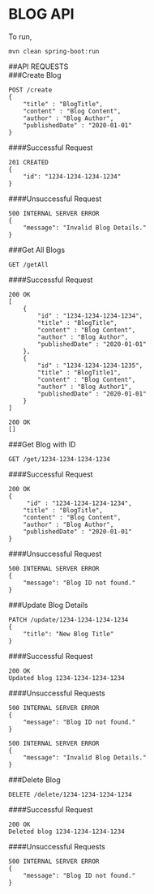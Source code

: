 # BLOG API
To run,
```aidl
mvn clean spring-boot:run
```

##API REQUESTS  
###Create Blog

```aidl
POST /create
{
    "title" : "BlogTitle",
    "content" : "Blog Content",
    "author" : "Blog Author",
    "publishedDate" : "2020-01-01"
}
```
####Successful Request
```
201 CREATED
{
    "id": "1234-1234-1234-1234"
}
```
####Unsuccessful Request
```aidl
500 INTERNAL SERVER ERROR
{
    "message": "Invalid Blog Details."
}
```  

###Get All Blogs
``` 
GET /getAll
```
####Successful Request
```
200 OK
[
    {
        "id" : "1234-1234-1234-1234",
        "title" : "BlogTitle",
        "content" : "Blog Content",
        "author" : "Blog Author",
        "publishedDate" : "2020-01-01"
    },
    {
        "id" : "1234-1234-1234-1235",
        "title" : "BlogTitle1",
        "content" : "Blog Content",
        "author" : "Blog Author1",
        "publishedDate" : "2020-01-01"
    }
]
```
``` 
200 OK
[]
```

###Get Blog with ID
``` 
GET /get/1234-1234-1234-1234
```
####Successful Request
```
200 OK
{
     "id" : "1234-1234-1234-1234",
    "title" : "BlogTitle",
    "content" : "Blog Content",
    "author" : "Blog Author",
    "publishedDate" : "2020-01-01"
}
```
####Unsuccessful Request
``` 
500 INTERNAL SERVER ERROR
{
    "message": "Blog ID not found."
}
```
###Update Blog Details
```
PATCH /update/1234-1234-1234-1234
{
    "title": "New Blog Title"
}
```
####Successful Request
```
200 OK
Updated blog 1234-1234-1234-1234
```
####Unsuccessful Requests
``` 
500 INTERNAL SERVER ERROR
{
    "message": "Blog ID not found."
}
```
``` 
500 INTERNAL SERVER ERROR
{
    "message": "Invalid Blog Details."
}
```

###Delete Blog
``` 
DELETE /delete/1234-1234-1234-1234
```
####Successful Request
```
200 OK
Deleted blog 1234-1234-1234-1234
```
####Unsuccessful Requests
``` 
500 INTERNAL SERVER ERROR
{
    "message": "Blog ID not found."
}
```